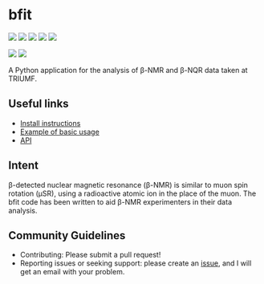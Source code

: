# bfit

<a href="https://pypi.org/project/bfit/" alt="PyPI Version"><img src="https://img.shields.io/pypi/v/bfit?label=PyPI%20Version"/></a>
<img src="https://img.shields.io/pypi/format/bfit?label=PyPI%20Format"/>
<img src="https://img.shields.io/github/languages/code-size/dfujim/bfit"/>
<img src="https://img.shields.io/tokei/lines/github/dfujim/bfit"/>
<img src="https://img.shields.io/pypi/l/bfit"/>

<a href="https://github.com/dfujim/bfit/commits/master" alt="Commits"><img src="https://img.shields.io/github/commits-since/dfujim/bfit/latest/master"/></a>
<a href="https://github.com/dfujim/bfit/commits/master" alt="Commits"><img src="https://img.shields.io/github/last-commit/dfujim/bfit"/></a>

A Python application for the analysis of β-NMR and β-NQR data taken at TRIUMF. 

## Useful links

* [Install instructions](https://github.com/dfujim/bfit/wiki/Installation-and-first-startup)
* [Example of basic usage](https://github.com/dfujim/bfit/wiki/Example-Usage)
* [API](https://github.com/dfujim/bfit/wiki/API-Reference)

## Intent

β-detected nuclear magnetic resonance (β-NMR) is similar to muon spin rotation (μSR), using a radioactive atomic ion in the place of the muon. The bfit code has been written to aid β-NMR experimenters in their data analysis. 

## Community Guidelines

* Contributing: Please submit a pull request!
* Reporting issues or seeking support: please create an [issue](https://github.com/dfujim/bfit/issues), and I will get an email with your problem. 
